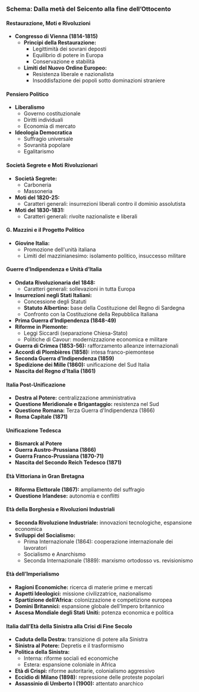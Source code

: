 ### Schema: Dalla metà del Seicento alla fine dell’Ottocento

#### Restaurazione, Moti e Rivoluzioni

- **Congresso di Vienna (1814-1815)**
  - **Principi della Restaurazione:**
    - Legittimità dei sovrani deposti
    - Equilibrio di potere in Europa
    - Conservazione e stabilità
  - **Limiti del Nuovo Ordine Europeo:**
    - Resistenza liberale e nazionalista
    - Insoddisfazione dei popoli sotto dominazioni straniere

#### Pensiero Politico

- **Liberalismo**
  - Governo costituzionale
  - Diritti individuali
  - Economia di mercato
- **Ideologia Democratica**
  - Suffragio universale
  - Sovranità popolare
  - Egalitarismo

#### Società Segrete e Moti Rivoluzionari

- **Società Segrete:**
  - Carboneria
  - Massoneria
- **Moti del 1820-25:**
  - Caratteri generali: insurrezioni liberali contro il dominio assolutista
- **Moti del 1830-1831:**
  - Caratteri generali: rivolte nazionaliste e liberali

#### G. Mazzini e il Progetto Politico

- **Giovine Italia:**
  - Promozione dell'unità italiana
  - Limiti del mazzinianesimo: isolamento politico, insuccesso militare

#### Guerre d’Indipendenza e Unità d’Italia

- **Ondata Rivoluzionaria del 1848:**
  - Caratteri generali: sollevazioni in tutta Europa
- **Insurrezioni negli Stati Italiani:**
  - Concessione degli Statuti
  - **Statuto Albertino:** base della Costituzione del Regno di Sardegna
  - Confronto con la Costituzione della Repubblica Italiana
- **Prima Guerra d’Indipendenza (1848-49)**
- **Riforme in Piemonte:**
  - Leggi Siccardi (separazione Chiesa-Stato)
  - Politiche di Cavour: modernizzazione economica e militare
- **Guerra di Crimea (1853-56):** rafforzamento alleanze internazionali
- **Accordi di Plombières (1858):** intesa franco-piemontese
- **Seconda Guerra d’Indipendenza (1859)**
- **Spedizione dei Mille (1860):** unificazione del Sud Italia
- **Nascita del Regno d’Italia (1861)**

#### Italia Post-Unificazione

- **Destra al Potere:** centralizzazione amministrativa
- **Questione Meridionale e Brigantaggio:** resistenza nel Sud
- **Questione Romana:** Terza Guerra d'Indipendenza (1866)
- **Roma Capitale (1871)**

#### Unificazione Tedesca

- **Bismarck al Potere**
- **Guerra Austro-Prussiana (1866)**
- **Guerra Franco-Prussiana (1870-71)**
- **Nascita del Secondo Reich Tedesco (1871)**

#### Età Vittoriana in Gran Bretagna

- **Riforma Elettorale (1867):** ampliamento del suffragio
- **Questione Irlandese:** autonomia e conflitti

#### Età della Borghesia e Rivoluzioni Industriali

- **Seconda Rivoluzione Industriale:** innovazioni tecnologiche, espansione economica
- **Sviluppi del Socialismo:**
  - Prima Internazionale (1864): cooperazione internazionale dei lavoratori
  - Socialismo e Anarchismo
  - Seconda Internazionale (1889): marxismo ortodosso vs. revisionismo

#### Età dell’Imperialismo

- **Ragioni Economiche:** ricerca di materie prime e mercati
- **Aspetti Ideologici:** missione civilizzatrice, nazionalismo
- **Spartizione dell’Africa:** colonizzazione e competizione europea
- **Domini Britannici:** espansione globale dell'Impero britannico
- **Ascesa Mondiale degli Stati Uniti:** potenza economica e politica

#### Italia dall’Età della Sinistra alla Crisi di Fine Secolo

- **Caduta della Destra:** transizione di potere alla Sinistra
- **Sinistra al Potere:** Depretis e il trasformismo
- **Politica della Sinistra:**
  - Interna: riforme sociali ed economiche
  - Estera: espansione coloniale in Africa
- **Età di Crispi:** riforme autoritarie, colonialismo aggressivo
- **Eccidio di Milano (1898):** repressione delle proteste popolari
- **Assassinio di Umberto I (1900):** attentato anarchico